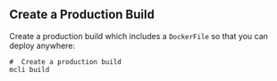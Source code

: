 ## Create a Production Build

Create a production build which includes a `DockerFile` so that you can deploy anywhere:

```shell
#  Create a production build
mcli build
```
